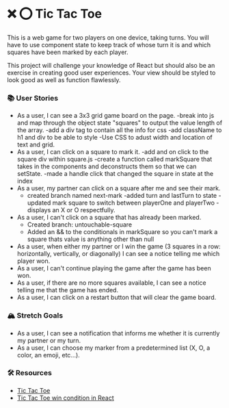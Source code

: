 # ❌ ⭕️ Tic Tac Toe

This is a web game for two players on one device, taking turns. You will have to use component state to keep track of whose turn it is and which squares have been marked by each player.

This project will challenge your knowledge of React but should also be an exercise in creating good user experiences. Your view should be styled to look good as well as function flawlessly.

### 📚 User Stories
- As a user, I can see a 3x3 grid game board on the page.
    -break into js and map through the object state "squares" to output the value length of the array.
-add a div tag to contain all the info for css
-add className to h1 and div to be able to style 
-Use CSS to adust width and location of text and grid.
- As a user, I can click on a square to mark it.
    -add and on click to the square div within square.js
    -create a function called  markSquare that takes in the components and deconstructs them so that we can setState.
    -made a handle click that changed the square in state at the index
- As a user, my partner can click on a square after me and see their mark.
    - created branch named next-mark
    -added turn and lastTurn to state
    -updated mark square to switch between playerOne and playerTwo
    -displays an X or O respectfully.
- As a user, I can't click on a square that has already been marked.
    - Created branch: untouchable-square
    - Added an && to the conditionals in markSquare so you can't mark a square thats value is anything other than null
- As a user, when either my partner or I win the game (3 squares in a row: horizontally, vertically, or diagonally) I can see a notice telling me which player won.
- As a user, I can't continue playing the game after the game has been won.
- As a user, if there are no more squares available, I can see a notice telling me that the game has ended.
- As a user, I can click on a restart button that will clear the game board.

### 🏔 Stretch Goals
- As a user, I can see a notification that informs me whether it is currently my partner or my turn.
- As a user, I can choose my marker from a predetermined list (X, O, a color, an emoji, etc...).

### 🛠 Resources
- [Tic Tac Toe](https://en.wikipedia.org/wiki/Tic-tac-toe)
- [Tic Tac Toe win condition in React](https://forum.freecodecamp.org/t/need-help-understanding-react-tic-tac-toe-winner-function/137840)

